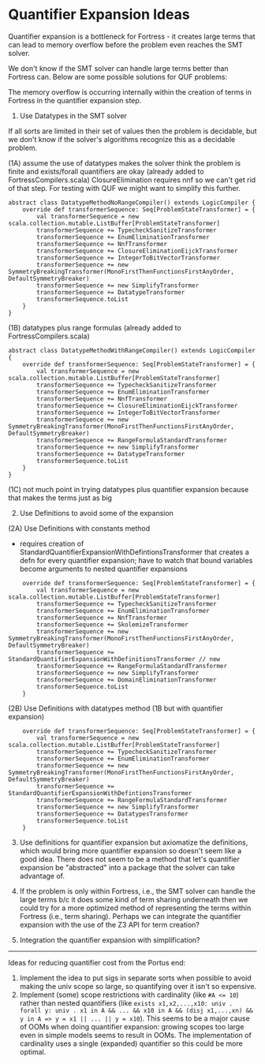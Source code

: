 # Quantifier Expansion Ideas

Quantifier expansion is a bottleneck for Fortress - it creates large terms that can lead to memory overflow before the problem even reaches the SMT solver.  

We don't know if the SMT solver can handle large terms better than Fortress can.  Below are some possible solutions for QUF problems:

The memory overflow is occurring internally within the creation of terms in Fortress in the quantifier expansion step.

1. Use Datatypes in the SMT solver

If all sorts are limited in their set of values then the problem is decidable, but we don't know if the solver's algorithms recognize this as a decidable problem.

(1A) assume the use of datatypes makes the solver think the problem is finite and exists/forall quantifiers are okay (already added to FortressCompilers.scala) ClosureElimination requires nnf so we can't get rid of that step. For testing with QUF we might want to simplify this further.

```
abstract class DatatypeMethodNoRangeCompiler() extends LogicCompiler {
    override def transformerSequence: Seq[ProblemStateTransformer] = {
        val transformerSequence = new scala.collection.mutable.ListBuffer[ProblemStateTransformer]
        transformerSequence += TypecheckSanitizeTransformer
        transformerSequence += EnumEliminationTransformer
        transformerSequence += NnfTransformer
        transformerSequence += ClosureEliminationEijckTransformer
        transformerSequence += IntegerToBitVectorTransformer      
        transformerSequence += new SymmetryBreakingTransformer(MonoFirstThenFunctionsFirstAnyOrder, DefaultSymmetryBreaker)
        transformerSequence += new SimplifyTransformer
        transformerSequence += DatatypeTransformer
        transformerSequence.toList
    }
}
```


(1B) datatypes plus range formulas (already added to FortressCompilers.scala)

```
abstract class DatatypeMethodWithRangeCompiler() extends LogicCompiler {
    override def transformerSequence: Seq[ProblemStateTransformer] = {
        val transformerSequence = new scala.collection.mutable.ListBuffer[ProblemStateTransformer]
        transformerSequence += TypecheckSanitizeTransformer
        transformerSequence += EnumEliminationTransformer
        transformerSequence += NnfTransformer
        transformerSequence += ClosureEliminationEijckTransformer
        transformerSequence += IntegerToBitVectorTransformer      
        transformerSequence += new SymmetryBreakingTransformer(MonoFirstThenFunctionsFirstAnyOrder, DefaultSymmetryBreaker)
        transformerSequence += RangeFormulaStandardTransformer
        transformerSequence += new SimplifyTransformer
        transformerSequence += DatatypeTransformer
        transformerSequence.toList
    }
}
```    
(1C) not much point in trying datatypes plus quantifier expansion because that makes the terms just as big

2. Use Definitions to avoid some of the expansion

(2A) Use Definitions with constants method

* requires creation of StandardQuantifierExpansionWithDefintionsTransformer that creates a defn for every quantifier expansion; have to watch that bound variables become arguments to nested quantifier expansions
``` 
    override def transformerSequence: Seq[ProblemStateTransformer] = {
        val transformerSequence = new scala.collection.mutable.ListBuffer[ProblemStateTransformer]
        transformerSequence += TypecheckSanitizeTransformer
        transformerSequence += EnumEliminationTransformer
        transformerSequence += NnfTransformer  
        transformerSequence += SkolemizeTransformer
        transformerSequence += new SymmetryBreakingTransformer(MonoFirstThenFunctionsFirstAnyOrder, DefaultSymmetryBreaker)
        transformerSequence += StandardQuantifierExpansionWithDefinitionsTransformer // new 
        transformerSequence += RangeFormulaStandardTransformer
        transformerSequence += new SimplifyTransformer
        transformerSequence += DomainEliminationTransformer
        transformerSequence.toList
    }
```

(2B) Use Definitions with datatypes method (1B but with quantifier expansion)

```
    override def transformerSequence: Seq[ProblemStateTransformer] = {
        val transformerSequence = new scala.collection.mutable.ListBuffer[ProblemStateTransformer]
        transformerSequence += TypecheckSanitizeTransformer
        transformerSequence += EnumEliminationTransformer
        transformerSequence += new SymmetryBreakingTransformer(MonoFirstThenFunctionsFirstAnyOrder, DefaultSymmetryBreaker)
        transformerSequence += StandardQuantifierExpansionWithDefintionsTransformer
        transformerSequence += RangeFormulaStandardTransformer
        transformerSequence += new SimplifyTransformer
        transformerSequence += DatatypesTransformer
        transformerSequence.toList
    }
```

3. Use definitions for quantifier expansion but axiomatize the definitions, which would bring more quantifier expansion so doesn't seem like a good idea.  There does not seem to be a method that let's quantifier expansion be "abstracted" into a package that the solver can take advantage of.

4. If the problem is only within Fortress, i.e., the SMT solver can handle the large terms b/c it does some kind of term sharing underneath then we could try for a more optimized method of representing the terms within Fortress (i.e., term sharing). Perhaps we can integrate the quantifier expansion with the use of the Z3 API for term creation?

5. Integration the quantifier expansion with simplification?

---

Ideas for reducing quantifier cost from the Portus end:

1. Implement the idea to put sigs in separate sorts when possible to avoid making the univ scope so large, so quantifying over it isn't so expensive.
2. Implement (some) scope restrictions with cardinality (like `#A <= 10`) rather than nested quantifiers (like `exists x1,x2,...,x10: univ . forall y: univ . x1 in A && ... && x10 in A && (disj x1,...,xn) && y in A => y = x1 || ... || y = x10`). This seems to be a major cause of OOMs when doing quantifier expansion: growing scopes too large even in simple models seems to result in OOMs. The implementation of cardinality uses a single (expanded) quantifier so this could be more optimal.
